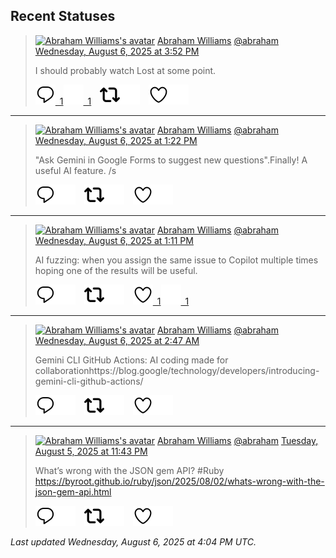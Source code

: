 ## Recent Statuses

> <a href="https://indieweb.social/@abraham"><img alt="Abraham Williams's avatar" src="https://cdn.masto.host/indiewebsocial/accounts/avatars/109/292/540/382/343/163/original/d00f2e03ce9c85b1.jpg" height="24" width="24" ></a> [Abraham Williams](https://indieweb.social/@abraham) [@abraham](https://indieweb.social/@abraham) [Wednesday, August 6, 2025 at 3:52 PM](https://indieweb.social/@abraham/114982621552686206)
>
> I should probably watch Lost at some point.
>
> [![Reply](./images/reply_light.svg#gh-light-mode-only "Reply")&ensp;1](https://indieweb.social/@abraham/114982621552686206#gh-light-mode-only)[![Reply](./images/reply.svg#gh-dark-mode-only "Reply")&ensp;1](https://indieweb.social/@abraham/114982621552686206#gh-dark-mode-only)&emsp;[![Boost](./images/retweet_light.svg#gh-light-mode-only "Boost")](https://indieweb.social/@abraham/114982621552686206#gh-light-mode-only)[![Boost](./images/retweet.svg#gh-dark-mode-only "Boost")](https://indieweb.social/@abraham/114982621552686206#gh-dark-mode-only)&emsp;[![Favorite](./images/like_light.svg#gh-light-mode-only "Favorite")](https://indieweb.social/@abraham/114982621552686206#gh-light-mode-only)[![Favorite](./images/like.svg#gh-dark-mode-only "Favorite")](https://indieweb.social/@abraham/114982621552686206#gh-dark-mode-only)


---

> <a href="https://indieweb.social/@abraham"><img alt="Abraham Williams's avatar" src="https://cdn.masto.host/indiewebsocial/accounts/avatars/109/292/540/382/343/163/original/d00f2e03ce9c85b1.jpg" height="24" width="24" ></a> [Abraham Williams](https://indieweb.social/@abraham) [@abraham](https://indieweb.social/@abraham) [Wednesday, August 6, 2025 at 1:22 PM](https://indieweb.social/@abraham/114982031408070965)
>
> &quot;Ask Gemini in Google Forms to suggest new questions&quot;.Finally! A useful AI feature. /s
>
> [![Reply](./images/reply_light.svg#gh-light-mode-only "Reply")](https://indieweb.social/@abraham/114982031408070965#gh-light-mode-only)[![Reply](./images/reply.svg#gh-dark-mode-only "Reply")](https://indieweb.social/@abraham/114982031408070965#gh-dark-mode-only)&emsp;[![Boost](./images/retweet_light.svg#gh-light-mode-only "Boost")](https://indieweb.social/@abraham/114982031408070965#gh-light-mode-only)[![Boost](./images/retweet.svg#gh-dark-mode-only "Boost")](https://indieweb.social/@abraham/114982031408070965#gh-dark-mode-only)&emsp;[![Favorite](./images/like_light.svg#gh-light-mode-only "Favorite")](https://indieweb.social/@abraham/114982031408070965#gh-light-mode-only)[![Favorite](./images/like.svg#gh-dark-mode-only "Favorite")](https://indieweb.social/@abraham/114982031408070965#gh-dark-mode-only)


---

> <a href="https://indieweb.social/@abraham"><img alt="Abraham Williams's avatar" src="https://cdn.masto.host/indiewebsocial/accounts/avatars/109/292/540/382/343/163/original/d00f2e03ce9c85b1.jpg" height="24" width="24" ></a> [Abraham Williams](https://indieweb.social/@abraham) [@abraham](https://indieweb.social/@abraham) [Wednesday, August 6, 2025 at 1:11 PM](https://indieweb.social/@abraham/114981986124723167)
>
> AI fuzzing: when you assign the same issue to Copilot multiple times hoping one of the results will be useful.
>
> [![Reply](./images/reply_light.svg#gh-light-mode-only "Reply")](https://indieweb.social/@abraham/114981986124723167#gh-light-mode-only)[![Reply](./images/reply.svg#gh-dark-mode-only "Reply")](https://indieweb.social/@abraham/114981986124723167#gh-dark-mode-only)&emsp;[![Boost](./images/retweet_light.svg#gh-light-mode-only "Boost")](https://indieweb.social/@abraham/114981986124723167#gh-light-mode-only)[![Boost](./images/retweet.svg#gh-dark-mode-only "Boost")](https://indieweb.social/@abraham/114981986124723167#gh-dark-mode-only)&emsp;[![Favorite](./images/like_light.svg#gh-light-mode-only "Favorite")&ensp;1](https://indieweb.social/@abraham/114981986124723167#gh-light-mode-only)[![Favorite](./images/like.svg#gh-dark-mode-only "Favorite")&ensp;1](https://indieweb.social/@abraham/114981986124723167#gh-dark-mode-only)


---

> <a href="https://indieweb.social/@abraham"><img alt="Abraham Williams's avatar" src="https://cdn.masto.host/indiewebsocial/accounts/avatars/109/292/540/382/343/163/original/d00f2e03ce9c85b1.jpg" height="24" width="24" ></a> [Abraham Williams](https://indieweb.social/@abraham) [@abraham](https://indieweb.social/@abraham) [Wednesday, August 6, 2025 at 2:47 AM](https://indieweb.social/@abraham/114979535031272394)
>
> Gemini CLI GitHub Actions: AI coding made for collaborationhttps://blog.google/technology/developers/introducing-gemini-cli-github-actions/
>
> [![Reply](./images/reply_light.svg#gh-light-mode-only "Reply")](https://indieweb.social/@abraham/114979535031272394#gh-light-mode-only)[![Reply](./images/reply.svg#gh-dark-mode-only "Reply")](https://indieweb.social/@abraham/114979535031272394#gh-dark-mode-only)&emsp;[![Boost](./images/retweet_light.svg#gh-light-mode-only "Boost")](https://indieweb.social/@abraham/114979535031272394#gh-light-mode-only)[![Boost](./images/retweet.svg#gh-dark-mode-only "Boost")](https://indieweb.social/@abraham/114979535031272394#gh-dark-mode-only)&emsp;[![Favorite](./images/like_light.svg#gh-light-mode-only "Favorite")](https://indieweb.social/@abraham/114979535031272394#gh-light-mode-only)[![Favorite](./images/like.svg#gh-dark-mode-only "Favorite")](https://indieweb.social/@abraham/114979535031272394#gh-dark-mode-only)


---

> <a href="https://indieweb.social/@abraham"><img alt="Abraham Williams's avatar" src="https://cdn.masto.host/indiewebsocial/accounts/avatars/109/292/540/382/343/163/original/d00f2e03ce9c85b1.jpg" height="24" width="24" ></a> [Abraham Williams](https://indieweb.social/@abraham) [@abraham](https://indieweb.social/@abraham) [Tuesday, August 5, 2025 at 11:43 PM](https://indieweb.social/@abraham/114978809310134184)
>
> What’s wrong with the JSON gem API? #Ruby https://byroot.github.io/ruby/json/2025/08/02/whats-wrong-with-the-json-gem-api.html
>
> [![Reply](./images/reply_light.svg#gh-light-mode-only "Reply")](https://indieweb.social/@abraham/114978809310134184#gh-light-mode-only)[![Reply](./images/reply.svg#gh-dark-mode-only "Reply")](https://indieweb.social/@abraham/114978809310134184#gh-dark-mode-only)&emsp;[![Boost](./images/retweet_light.svg#gh-light-mode-only "Boost")](https://indieweb.social/@abraham/114978809310134184#gh-light-mode-only)[![Boost](./images/retweet.svg#gh-dark-mode-only "Boost")](https://indieweb.social/@abraham/114978809310134184#gh-dark-mode-only)&emsp;[![Favorite](./images/like_light.svg#gh-light-mode-only "Favorite")](https://indieweb.social/@abraham/114978809310134184#gh-light-mode-only)[![Favorite](./images/like.svg#gh-dark-mode-only "Favorite")](https://indieweb.social/@abraham/114978809310134184#gh-dark-mode-only)


_Last updated Wednesday, August 6, 2025 at 4:04 PM UTC._
